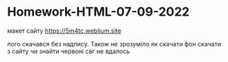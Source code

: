 # Homework-HTML-07-09-2022

макет сайту https://5m4tc.weblium.site

лого скачався без надпису. Також не зрозуміло як скачати фон
скачати з сайту чи знайти червоні свг не вдалось
